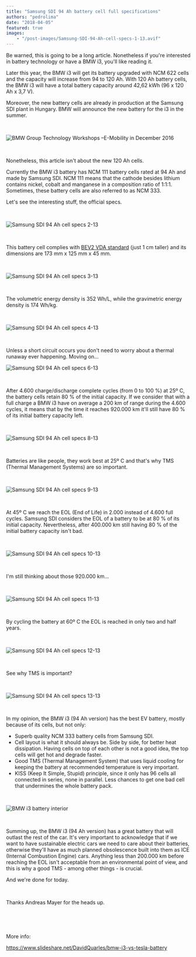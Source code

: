 ```yaml
---
title: "Samsung SDI 94 Ah battery cell full specifications"
authors: "pedrolima"
date: "2018-04-05"
featured: true
images: 
    - "/post-images/Samsung-SDI-94-Ah-cell-specs-1-13.avif"
---
```


Be warned, this is going to be a long article. Nonetheless if you're interested in battery technology or have a BMW i3, you'll like reading it.

Later this year, the BMW i3 will get its battery upgraded with NCM 622 cells and the capacity will increase from 94 to 120 Ah. With 120 Ah battery cells, the BMW i3 will have a total battery capacity around 42,62 kWh (96 x 120 Ah x 3,7 V).

Moreover, the new battery cells are already in production at the Samsung SDI plant in Hungary. BMW will announce the new battery for the i3 in the summer.

 

![BMW Group Technology Workshops –E-Mobility in December 2016](post-images/bmw-group-technology-workshops-e-mobility-in-december-2016.avif)

 

Nonetheless, this article isn't about the new 120 Ah cells.

Currently the BMW i3 battery has NCM 111 battery cells rated at 94 Ah and made by Samsung SDI. NCM 111 means that the cathode besides lithium contains nickel, cobalt and manganese in a composition ratio of 1:1:1. Sometimes, these battery cells are also referred to as NCM 333.

Let's see the interesting stuff, the official specs.

 

![Samsung SDI 94 Ah cell specs 2-13](post-images/Samsung-SDI-94-Ah-cell-specs-2-13.avif)

 

This battery cell complies with [BEV2 VDA standard](post-images/Proposed-VDA-size-standards-for-prismatic-battery-cells.avif) (just 1 cm taller) and its dimensions are 173 mm x 125 mm x 45 mm.

 

![Samsung SDI 94 Ah cell specs 3-13](post-images/Samsung-SDI-94-Ah-cell-specs-3-13.avif)

 

The volumetric energy density is 352 Wh/L, while the gravimetric energy density is 174 Wh/kg.

 

![Samsung SDI 94 Ah cell specs 4-13](post-images/Samsung-SDI-94-Ah-cell-specs-4-13.avif)

 

Unless a short circuit occurs you don't need to worry about a thermal runaway ever happening. Moving on...

![Samsung SDI 94 Ah cell specs 6-13](post-images/Samsung-SDI-94-Ah-cell-specs-6-13.avif)

 

After 4.600 charge/discharge complete cycles (from 0 to 100 %) at 25º C, the battery cells retain 80 % of the initial capacity. If we consider that with a full charge a BMW i3 have on average a 200 km of range during the 4.600 cycles, it means that by the time it reaches 920.000 km it'll still have 80 % of its initial battery capacity left.

 

![Samsung SDI 94 Ah cell specs 8-13](post-images/Samsung-SDI-94-Ah-cell-specs-8-13.avif)

 

Batteries are like people, they work best at 25º C and that's why TMS (Thermal Management Systems) are so important.

 

![Samsung SDI 94 Ah cell specs 9-13](post-images/Samsung-SDI-94-Ah-cell-specs-9-13.avif)

 

At 45º C we reach the EOL (End of Life) in 2.000 instead of 4.600 full cycles. Samsung SDI considers the EOL of a battery to be at 80 % of its initial capacity. Nevertheless, after 400.000 km still having 80 % of the initial battery capacity isn't bad.

 

![Samsung SDI 94 Ah cell specs 10-13](post-images/Samsung-SDI-94-Ah-cell-specs-10-13.avif)

 

I'm still thinking about those 920.000 km...

 

![Samsung SDI 94 Ah cell specs 11-13](post-images/Samsung-SDI-94-Ah-cell-specs-11-13.avif)

 

By cycling the battery at 60º C the EOL is reached in only two and half years.

 

![Samsung SDI 94 Ah cell specs 12-13](post-images/Samsung-SDI-94-Ah-cell-specs-12-13.avif)

 

See why TMS is important?

 

![Samsung SDI 94 Ah cell specs 13-13](post-images/Samsung-SDI-94-Ah-cell-specs-13-13.avif)

 

In my opinion, the BMW i3 (94 Ah version) has the best EV battery, mostly because of its cells, but not only:

- Superb quality NCM 333 battery cells from Samsung SDI.
- Cell layout is what it should always be. Side by side, for better heat dissipation. Having cells on top of each other is not a good idea, the top cells will get hot and degrade faster.
- Good TMS (Thermal Management System) that uses liquid cooling for keeping the battery at recommended temperature is very important.
- KISS (Keep It Simple, Stupid) principle, since it only has 96 cells all connected in series, none in parallel. Less chances to get one bad cell that undermines the whole battery pack.

 

![BMW i3 battery interior](post-images/bmw-i3-battery-interior.avif)

 

Summing up, the BMW i3 (94 Ah version) has a great battery that will outlast the rest of the car. It's very important to acknowledge that if we want to have sustainable electric cars we need to care about their batteries, otherwise they'll have as much planned obsolescence built into them as ICE (Internal Combustion Engine) cars. Anything less than 200.000 km before reaching the EOL isn't acceptable from an environmental point of view, and this is why a good TMS - among other things - is crucial.

And we're done for today.

 

Thanks Andreas Mayer for the heads up.

 

 

More info:

https://www.slideshare.net/DavidQuarles/bmw-i3-vs-tesla-battery
